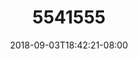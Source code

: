 ---
title: 5541555
date: 2018-09-03T18:42:21-08:00
draft: false
name: 黒羽イヴ
img_url: https://cdn.u1.huluxia.com/g4/M01/63/E0/rBAAdmHwC1eALDdGAAMPH0pVcqE628.png
original_fn: DSCF0454.jpg
tags:
- 黒羽イヴ

---